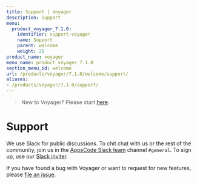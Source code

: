 ```yaml
---
title: Support | Voyager
description: Support
menu:
  product_voyager_7.1.0:
    identifier: support-voyager
    name: Support
    parent: welcome
    weight: 25
product_name: voyager
menu_name: product_voyager_7.1.0
section_menu_id: welcome
url: /products/voyager/7.1.0/welcome/support/
aliases:
- /products/voyager/7.1.0/support/
---
```


> New to Voyager? Please start [here](/products/voyager/7.1.0/concepts/overview).

# Support

We use Slack for public discussions. To chit chat with us or the rest of the community, join us in the [AppsCode Slack team](https://appscode.slack.com/messages/C0XQFLGRM/details/) channel `#general`. To sign up, use our [Slack inviter](https://slack.appscode.com/).

If you have found a bug with Voyager or want to request for new features, please [file an issue](https://github.com/appscode/voyager/issues/new).
